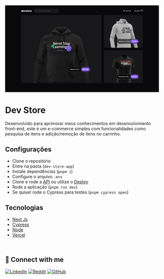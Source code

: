 ![Cover](./.github/cover.png)

# Dev Store

Desenvolvido para aprimorar meus conhecimentos em desenvolvimento front-end, este é um e-commerce simples com funcionalidades como pesquisa de itens e adição/remoção de itens no carrinho.

## Configurações 

- Clone o repositório
- Entre na pasta (`dev-store-app`)
- Instale dependências (`pnpm i`) 
- Configure o arquivo `.env`
- Clone e rode a [API](https://github.com/matheusgmello/devstore-api) ou utilize o [Deploy](https://devstore-api-ebon.vercel.app/)
- Rode a aplicação (`pnpm run dev`)
- Se quiser rode o Cypress para testes (`pnpm cypress open`)

## Tecnologias 

- [Next Js](https://nextjs.org/)
- [Cypress](https://www.cypress.io/)
- [Node](https://nodejs.org/en)
- [Vercel](https://vercel.com/)

<!--START_SECTION:footer-->
<br />

## 🔗 Connect with me
[![LinkedIn](https://img.shields.io/badge/linkedin-%230077B5.svg?style=for-the-badge&logo=linkedin&logoColor=white)](https://linkedin.com/in/matheusgmello)
[![Reddit](https://img.shields.io/badge/Reddit-%23FF4500.svg?style=for-the-badge&logo=Reddit&logoColor=white)](https://www.reddit.com/user/math7zw)
[![GitHub](https://img.shields.io/badge/github-%23121011.svg?style=for-the-badge&logo=github&logoColor=white)](https://github.com/matheusgmello/)


<!--END_SECTION:footer-->

